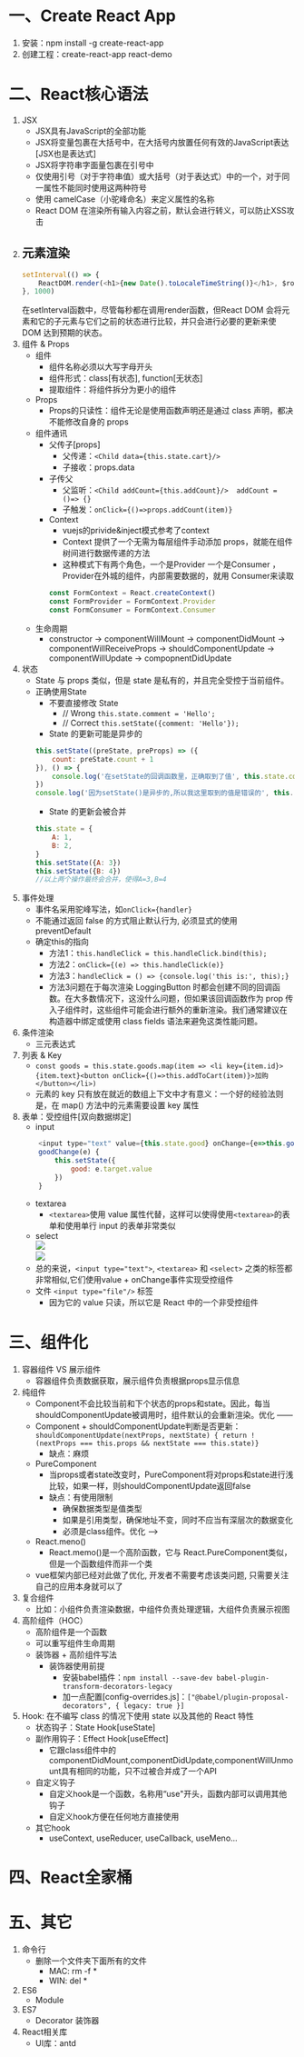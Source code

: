 # 一、Create React App
1. 安装：npm install -g create-react-app
2. 创建工程：create-react-app react-demo
# 二、React核心语法
1. JSX
    - JSX具有JavaScript的全部功能
    - JSX将变量包裹在大括号中，在大括号内放置任何有效的JavaScript表达[JSX也是表达式]
    - JSX将字符串字面量包裹在引号中
    - 仅使用引号（对于字符串值）或大括号（对于表达式）中的一个，对于同一属性不能同时使用这两种符号
    - 使用 camelCase（小驼峰命名）来定义属性的名称
    - React DOM 在渲染所有输入内容之前，默认会进行转义，可以防止XSS攻击
2. 元素渲染
    - 
    ```javascript
    setInterval(() => {
        ReactDOM.render(<h1>{new Date().toLocaleTimeString()}</h1>, $root)
    }, 1000)
    ```
    在setInterval函数中，尽管每秒都在调用render函数，但React DOM 会将元素和它的子元素与它们之前的状态进行比较，并只会进行必要的更新来使 DOM 达到预期的状态。
3. 组件 & Props
    - 组件
        - 组件名称必须以大写字母开头
        - 组件形式：class[有状态], function[无状态]
        - 提取组件：将组件拆分为更小的组件
    - Props
        - Props的只读性：组件无论是使用函数声明还是通过 class 声明，都决不能修改自身的 props
    - 组件通讯
        - 父传子[props]
            - 父传递：`<Child data={this.state.cart}/>`
            - 子接收：props.data
        - 子传父
            - 父监听：`<Child addCount={this.addCount}/>  addCount = ()=> {}`
            - 子触发：`onClick={()=>props.addCount(item)}`
        - Context
            - vuejs的privide&inject模式参考了context
            - Context 提供了一个无需为每层组件手动添加 props，就能在组件树间进行数据传递的方法
            - 这种模式下有两个角色，一个是Provider 一个是Consumer ，Provider在外城的组件，内部需要数据的，就用 Consumer来读取
            ```javascript
            const FormContext = React.createContext()
            const FormProvider = FormContext.Provider
            const FormConsumer = FormContext.Consumer
            ```
    - 生命周期
        - constructor -> componentWillMount -> componentDidMount -> componentWillReceiveProps -> shouldComponentUpdate -> componentWillUpdate -> compopnentDidUpdate
4. 状态
    - State 与 props 类似，但是 state 是私有的，并且完全受控于当前组件。
    - 正确使用State
        - 不要直接修改 State
            - // Wrong `this.state.comment = 'Hello';`
            - // Correct  `this.setState({comment: 'Hello'});`
        - State 的更新可能是异步的
        ```javascript
        this.setState((preState, preProps) => ({
            count: preState.count + 1
        }), () => {
            console.log('在setState的回调函数里，正确取到了值', this.state.count)
        })
        console.log('因为setState()是异步的,所以我这里取到的值是错误的', this.state.count)
        ```
        - State 的更新会被合并
        ```javascript
        this.state = {
            A: 1,
            B: 2,
        }
        this.setState({A: 3})
        this.setState({B: 4})
        //以上两个操作最终会合并，使得A=3,B=4
        ```
5. 事件处理
    - 事件名采用驼峰写法，如`onClick={handler}`
    - 不能通过返回 false 的方式阻止默认行为, 必须显式的使用 preventDefault
    - 确定this的指向
        - 方法1：`this.handleClick = this.handleClick.bind(this);`
        - 方法2：`onClick={(e) => this.handleClick(e)}`
        - 方法3：`handleClick = () => {console.log('this is:', this);}`
        - 方法3问题在于每次渲染 LoggingButton 时都会创建不同的回调函数。在大多数情况下，这没什么问题，但如果该回调函数作为 prop 传入子组件时，这些组件可能会进行额外的重新渲染。我们通常建议在构造器中绑定或使用 class fields 语法来避免这类性能问题。
6. 条件渲染
    - 三元表达式
7. 列表 & Key
    - `const goods = this.state.goods.map(item => <li key={item.id}>{item.text}<button onClick={()=>this.addToCart(item)}>加购</button></li>)`
    - 元素的 key 只有放在就近的数组上下文中才有意义：一个好的经验法则是，在 map() 方法中的元素需要设置 key 属性
8. 表单：受控组件[双向数据绑定]
    - input
    ```javascript
        <input type="text" value={this.state.good} onChange={e=>this.goodChange(e)}/>
        goodChange(e) {
            this.setState({
                good: e.target.value
            })
        }
    ```
    - textarea 
        - `<textarea>`使用 value 属性代替，这样可以使得使用`<textarea>`的表单和使用单行 input 的表单非常类似
    - select  
        <img src="./knowledgePic/2.png">  
        <img src="./knowledgePic/3.png">
    - 总的来说，`<input type="text">`, `<textarea>` 和 `<select>` 之类的标签都非常相似,它们使用value + onChange事件实现受控组件
    - 文件 `<input type="file"/>` 标签
        - 因为它的 value 只读，所以它是 React 中的一个非受控组件
# 三、组件化
1. 容器组件 VS 展示组件
    - 容器组件负责数据获取，展示组件负责根据props显示信息
2. 纯组件
    - Component不会比较当前和下个状态的props和state。因此，每当shouldComponentUpdate被调用时，组件默认的会重新渲染。优化 ——
    - Component + shouldComponentUpdate判断是否更新：`shouldComponentUpdate(nextProps, nextState) { return !(nextProps === this.props && nextState === this.state)}`
        - 缺点：麻烦
    - PureComponent
        - 当props或者state改变时，PureComponent将对props和state进行浅比较，如果一样，则shouldComponentUpdate返回false
        - 缺点：有使用限制
            - 确保数据类型是值类型
            - 如果是引用类型，确保地址不变，同时不应当有深层次的数据变化
            - 必须是class组件。优化 ——>
    - React.meno()
        - React.memo()是一个高阶函数，它与 React.PureComponent类似，但是一个函数组件而非一个类
    - vue框架内部已经对此做了优化, 开发者不需要考虑该类问题, 只需要关注自己的应用本身就可以了
3. 复合组件
    - 比如：小组件负责渲染数据，中组件负责处理逻辑，大组件负责展示视图
4. 高阶组件（HOC）
    - 高阶组件是一个函数
    - 可以重写组件生命周期
    - 装饰器 + 高阶组件写法
        - 装饰器使用前提
            - 安装babel插件：`npm install --save-dev babel-plugin-transform-decorators-legacy`
            - 加一点配置[config-overrides.js]：`["@babel/plugin-proposal-decorators", { legacy: true }]`
5. Hook: 在不编写 class 的情况下使用 state 以及其他的 React 特性
    - 状态钩子：State Hook[useState]
    - 副作用钩子：Effect Hook[useEffect]
        - 它跟class组件中的componentDidMount,componentDidUpdate,componentWillUnmount具有相同的功能，只不过被合并成了一个API
    - 自定义钩子
        - 自定义hook是一个函数，名称用“use"开头，函数内部可以调用其他钩子
        - 自定义hook方便在任何地方直接使用
    - 其它hook
        - useContext, useReducer, useCallback, useMeno...
# 四、React全家桶
# 五、其它
1. 命令行
    - 删除一个文件夹下面所有的文件
        - MAC: rm -f *
        - WIN: del *
2. ES6
    - Module
3. ES7
    - Decorator 装饰器
4. React相关库
    - UI库：antd
    